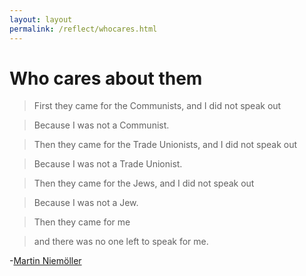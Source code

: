 ```yaml
---
layout: layout
permalink: /reflect/whocares.html
---
```


# Who cares about them

> First they came for the Communists, and I did not speak out

> Because I was not a Communist.

> Then they came for the Trade Unionists, and I did not speak out

> Because I was not a Trade Unionist.

> Then they came for the Jews, and I did not speak out

> Because I was not a Jew.

> Then they came for me

> and there was no one left to speak for me.

-[Martin Niemöller](https://en.wikipedia.org/wiki/Martin_Niem%C3%B6ller)
